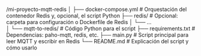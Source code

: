 /mi-proyecto-mqtt-redis
│
├── docker-compose.yml       # Orquestación del contenedor Redis y, opcional, el script Python
├── redis/                   # Opcional: carpeta para configuración o Dockerfile de Redis
│   └── ...                 
│
└── mqtt-to-redis/           # Código Python para el script
    ├── requirements.txt     # Dependencias: paho-mqtt, redis, etc.
    ├── main.py              # Script principal para leer MQTT y escribir en Redis
    └── README.md            # Explicación del script y cómo usarlo